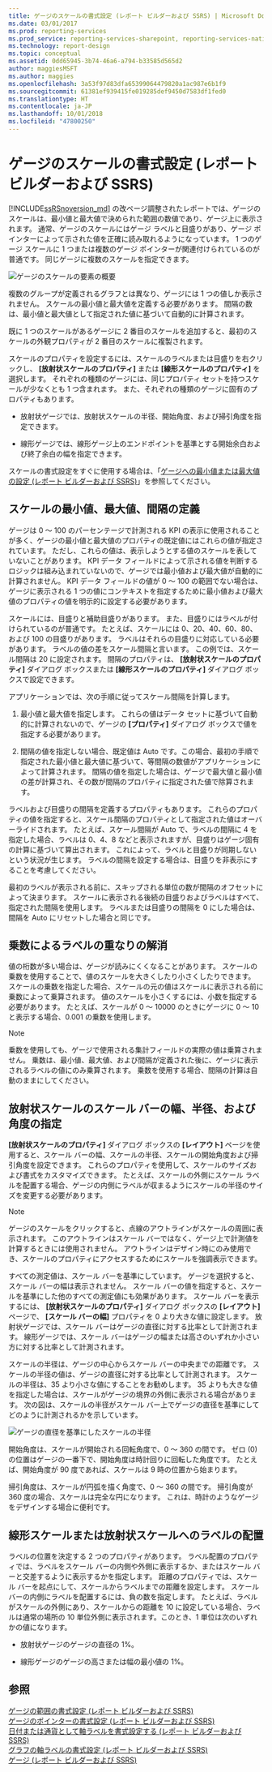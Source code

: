 ```yaml
---
title: ゲージのスケールの書式設定 (レポート ビルダーおよび SSRS) | Microsoft Docs
ms.date: 03/01/2017
ms.prod: reporting-services
ms.prod_service: reporting-services-sharepoint, reporting-services-native
ms.technology: report-design
ms.topic: conceptual
ms.assetid: 0dd65945-3b74-46a6-a794-b33585d565d2
author: maggiesMSFT
ms.author: maggies
ms.openlocfilehash: 3a53f97d83dfa65399064479820a1ac987e6b1f9
ms.sourcegitcommit: 61381ef939415fe019285def9450d7583df1fed0
ms.translationtype: HT
ms.contentlocale: ja-JP
ms.lasthandoff: 10/01/2018
ms.locfileid: "47800250"
---
```

# <a name="formatting-scales-on-a-gauge-report-builder-and-ssrs"></a>ゲージのスケールの書式設定 (レポート ビルダーおよび SSRS)
  [!INCLUDE[ssRSnoversion_md](../../includes/ssrsnoversion-md.md)] の改ページ調整されたレポートでは、ゲージのスケールは、最小値と最大値で決められた範囲の数値であり、ゲージ上に表示されます。 通常、ゲージのスケールにはゲージ ラベルと目盛りがあり、ゲージ ポインターによって示された値を正確に読み取れるようになっています。 1 つのゲージ スケールに 1 つまたは複数のゲージ ポインターが関連付けられているのが普通です。 同じゲージに複数のスケールを指定できます。  
  
 ![ゲージのスケールの要素の概要](../../reporting-services/report-design/media/scaleoverviewdiagram.gif "ゲージのスケールの要素の概要")  
  
 複数のグループが定義されるグラフとは異なり、ゲージには 1 つの値しか表示されません。 スケールの最小値と最大値を定義する必要があります。 間隔の数は、最小値と最大値として指定された値に基づいて自動的に計算されます。  
  
 既に 1 つのスケールがあるゲージに 2 番目のスケールを追加すると、最初のスケールの外観プロパティが 2 番目のスケールに複製されます。  
  
 スケールのプロパティを設定するには、スケールのラベルまたは目盛りを右クリックし、 **[放射状スケールのプロパティ]** または **[線形スケールのプロパティ]** を選択します。 それぞれの種類のゲージには、同じプロパティ セットを持つスケールが少なくとも 1 つ含まれます。 また、それぞれの種類のゲージに固有のプロパティもあります。  
  
-   放射状ゲージでは、放射状スケールの半径、開始角度、および掃引角度を指定できます。  
  
-   線形ゲージでは、線形ゲージ上のエンドポイントを基準とする開始余白および終了余白の幅を指定できます。  
  
 スケールの書式設定をすぐに使用する場合は、「[ゲージへの最小値または最大値の設定 (レポート ビルダーおよび SSRS)](../../reporting-services/report-design/set-a-minimum-or-maximum-on-a-gauge-report-builder-and-ssrs.md)」を参照してください。  
  
##  <a name="DefiningMinMax"></a> スケールの最小値、最大値、間隔の定義  
 ゲージは 0 ～ 100 のパーセンテージで計測される KPI の表示に使用されることが多く、ゲージの最小値と最大値のプロパティの既定値にはこれらの値が指定されています。 ただし、これらの値は、表示しようとする値のスケールを表していないことがあります。 KPI データ フィールドによって示される値を判断するロジックは組み込まれていないので、ゲージでは最小値および最大値が自動的に計算されません。 KPI データ フィールドの値が 0 ～ 100 の範囲でない場合は、ゲージに表示される 1 つの値にコンテキストを指定するために最小値および最大値のプロパティの値を明示的に設定する必要があります。  
  
 スケールには、目盛りと補助目盛りがあります。 また、目盛りにはラベルが付けられているのが普通です。 たとえば、スケールには 0、20、40、60、80、および 100 の目盛りがあります。 ラベルはそれらの目盛りに対応している必要があります。 ラベルの値の差をスケール間隔と言います。 この例では、スケール間隔は 20 に設定されます。 間隔のプロパティは、 **[放射状スケールのプロパティ]** ダイアログ ボックスまたは **[線形スケールのプロパティ]** ダイアログ ボックスで設定できます。  
  
 アプリケーションでは、次の手順に従ってスケール間隔を計算します。  
  
1.  最小値と最大値を指定します。 これらの値はデータ セットに基づいて自動的に計算されないので、ゲージの **[プロパティ]** ダイアログ ボックスで値を指定する必要があります。  
  
2.  間隔の値を指定しない場合、既定値は Auto です。この場合、最初の手順で指定された最小値と最大値に基づいて、等間隔の数値がアプリケーションによって計算されます。 間隔の値を指定した場合は、ゲージで最大値と最小値の差が計算され、その数が間隔のプロパティに指定された値で除算されます。  
  
 ラベルおよび目盛りの間隔を定義するプロパティもあります。 これらのプロパティの値を指定すると、スケール間隔のプロパティとして指定された値はオーバーライドされます。 たとえば、スケール間隔が Auto で、ラベルの間隔に 4 を指定した場合、ラベルは 0、4、8 などと表示されますが、目盛りはゲージ固有の計算に基づいて算出されます。 これによって、ラベルと目盛りが同期しないという状況が生じます。 ラベルの間隔を設定する場合は、目盛りを非表示にすることを考慮してください。  
  
 最初のラベルが表示される前に、スキップされる単位の数が間隔のオフセットによって決まります。 スケールに表示される後続の目盛りおよびラベルはすべて、指定された間隔を使用します。 ラベルまたは目盛りの間隔を 0 にした場合は、間隔を Auto にリセットした場合と同じです。  
  
##  <a name="ReducingCollisions"></a> 乗数によるラベルの重なりの解消  
 値の桁数が多い場合は、ゲージが読みにくくなることがあります。 スケールの乗数を使用することで、値のスケールを大きくしたり小さくしたりできます。 スケールの乗数を指定した場合、スケールの元の値はスケールに表示される前に乗数によって乗算されます。 値のスケールを小さくするには、小数を指定する必要があります。 たとえば、スケールが 0 ～ 10000 のときにゲージに 0 ～ 10 と表示する場合、0.001 の乗数を使用します。  
  
> [!NOTE]  
>  乗数を使用しても、ゲージで使用される集計フィールドの実際の値は乗算されません。 乗数は、最小値、最大値、および間隔が定義された後に、ゲージに表示されるラベルの値にのみ乗算されます。 乗数を使用する場合、間隔の計算は自動のままにしてください。  
  
##  <a name="SpecifyingScaleBar"></a> 放射状スケールのスケール バーの幅、半径、および角度の指定  
 **[放射状スケールのプロパティ]** ダイアログ ボックスの **[レイアウト]** ページを使用すると、スケール バーの幅、スケールの半径、スケールの開始角度および掃引角度を設定できます。 これらのプロパティを使用して、スケールのサイズおよび書式をカスタマイズできます。 たとえば、スケールの外側にスケール ラベルを配置する場合、ゲージの内側にラベルが収まるようにスケールの半径のサイズを変更する必要があります。  
  
> [!NOTE]  
>  ゲージのスケールをクリックすると、点線のアウトラインがスケールの周囲に表示されます。 このアウトラインはスケール バーではなく、ゲージ上で計測値を計算するときには使用されません。 アウトラインはデザイン時にのみ使用でき、スケールのプロパティにアクセスするためにスケールを強調表示できます。  
  
 すべての測定値は、スケール バーを基準にしています。 ゲージを選択すると、スケール バーの幅は表示されません。 スケール バーの値を指定すると、スケールを基準にした他のすべての測定値にも効果があります。 スケール バーを表示するには、 **[放射状スケールのプロパティ]** ダイアログ ボックスの **[レイアウト]** ページで、 **[スケール バーの幅]** プロパティを 0 より大きな値に設定します。 放射状ゲージでは、スケール バーはゲージの直径に対する比率として計測されます。 線形ゲージでは、スケール バーはゲージの幅または高さのいずれか小さい方に対する比率として計測されます。  
  
 スケールの半径は、ゲージの中心からスケール バーの中央までの距離です。 スケールの半径の値は、ゲージの直径に対する比率として計測されます。 スケールの半径は、35 より小さな値にすることをお勧めします。 35 よりも大きな値を指定した場合は、スケールがゲージの境界の外側に表示される場合があります。 次の図は、スケールの半径がスケール バー上でゲージの直径を基準にしてどのように計測されるかを示しています。  
  
 ![ゲージの直径を基準にしたスケールの半径](../../reporting-services/report-design/media/scaleradiusdiagram.gif "ゲージの直径を基準にしたスケールの半径")  
  
 開始角度は、スケールが開始される回転角度で、0 ～ 360 の間です。 ゼロ (0) の位置はゲージの一番下で、開始角度は時計回りに回転した角度です。 たとえば、開始角度が 90 度であれば、スケールは 9 時の位置から始まります。  
  
 掃引角度は、スケールが円弧を描く角度で、0 ～ 360 の間です。 掃引角度が 360 度の場合、スケールは完全な円になります。 これは、時計のようなゲージをデザインする場合に便利です。  
  
##  <a name="PositioningLabels"></a> 線形スケールまたは放射状スケールへのラベルの配置  
 ラベルの位置を決定する 2 つのプロパティがあります。 ラベル配置のプロパティでは、ラベルをスケール バーの内側や外側に表示するか、またはスケール バーと交差するように表示するかを指定します。 距離のプロパティでは、スケール バーを起点にして、スケールからラベルまでの距離を設定します。 スケール バーの内側にラベルを配置するには、負の数を指定します。 たとえば、ラベルがスケールの外側にあり、スケールからの距離を 10 に設定している場合、ラベルは通常の場所の 10 単位外側に表示されます。このとき、1 単位は次のいずれかの値になります。  
  
-   放射状ゲージのゲージの直径の 1%。  
  
-   線形ゲージのゲージの高さまたは幅の最小値の 1%。  
  
## <a name="see-also"></a>参照  
 [ゲージの範囲の書式設定 (レポート ビルダーおよび SSRS)](../../reporting-services/report-design/formatting-ranges-on-a-gauge-report-builder-and-ssrs.md)   
 [ゲージのポインターの書式設定 &#40;レポート ビルダーおよび SSRS&#41;](../../reporting-services/report-design/formatting-pointers-on-a-gauge-report-builder-and-ssrs.md)   
 [日付または通貨として軸ラベルを書式設定する &#40;レポート ビルダーおよび SSRS&#41;](../../reporting-services/report-design/format-axis-labels-as-dates-or-currencies-report-builder-and-ssrs.md)   
 [グラフの軸ラベルの書式設定 (レポート ビルダーおよび SSRS)](../../reporting-services/report-design/formatting-axis-labels-on-a-chart-report-builder-and-ssrs.md)   
 [ゲージ (レポート ビルダーおよび SSRS)](../../reporting-services/report-design/gauges-report-builder-and-ssrs.md)  
  
  
